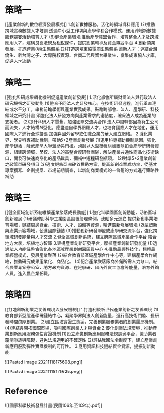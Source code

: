 # 策略一
[[產業創新的數位經濟發展模式]]
1.創新數據服務，活化跨領域資料應用
(3)推動跨域實務數據人才培訓
透過中小型工作坊與產學學程合作模式，運用跨域新數據服務競賽活動培育人才
(6)健全產業環境
推動產學結盟合作，培育整合人才及跨域應用人才，建構良善法規及租稅條件，提供創業輔導及資金媒合平台
4.創新商業發展，打造跨業(境)生態體系
(2)打造跨境東協電商生態體系
創新人才：連結台灣僑生、新台灣之子、大專院校資源、台商二代與留台畢業生，彙集成東協人才庫，促進人才流動

# 策略二
[[強化科研成果轉化機制促進產業創新發展]]
1.活化部會所屬財團法人與行政法人研究機構之研發動能
(1)整合不同法人之研發核心，在技術研發過程，進行垂直連結或水平分工，串接前瞻學術與產業實務成果。鼓勵跨部會、法人、產學研、科技領域之研究計畫
須強化法人研發方向與產業需求的連結度，確保法人成為產業的支援者。
(2)提升科研人才質量，加強國際交流與合作
法人中間幹部因為衍生公司而流失，人才結構M型化，應盡速自學界網羅人才，也培育國際人才在地化，運用國際人才進行全球擴張
加強與國外留學或任職企業的華人建立網絡。
2.強化業界、學界科專補助機制，帶動5+2產業創新發展
(1)運用科專補助機制誘因，強化產學鏈結：降低產學大聯盟參與門檻。規劃以大型研發旗艦團隊扣合產學研研發資源，組建跨領域、學校、法人的高整合度研發團隊，解決產業共通性商品化技術缺口，開發可快速商品化的產品載具，彌補中短程研發瓶頸。
(2)對準5+2產業創新之政策型研發項目
(3)適度鏈結亞洲矽谷推動方案，提高新創企業成功率，從基本專案撰寫、企劃提案、市場前期調查，以新創商業模式的一條龍的方式進行策略性補助

# 策略三
[[健全區域創新系統維繫產業聚落成長動能]]
1.強化科學園區創新動能，活絡區域創新發展
(1)研議修訂科學工業園區設置管理條例，鼓勵多元進駐
提供新創事業培育場域，鏈結周邊資金、技術、人才、設備等資源，精進窗新發展環境
(2)型塑新興產業示範場域，促進國際鏈結
(3)推動創新研發聯盟或產學研交流平台，強化跨領域研發能量與人才交流
2.健全區域創新系統，建立府際區域產業合作平台
結合地方大學，培植地方智庫
3.建構產業創新研發平台，厚植產業創新研發能量
(1)透過法人功能性整合強化各地區域產業創新園區貨中心
4.推動農業科技化，翻轉農業經營模式，發展產業聚落
(2)結合教育部區域產學合作中心等，建構產學合作網絡，推動研究成果產業化、商品化。
(4)配合產業聚落廠商外銷所需人力缺口，結合農業專案辦公室、地方政府資源、在地學研、國內外貿工協會等能量，培育外銷人員，進入農企業任職。

# 策略四
[[打造創新創業之友善環境與發展機制]]
1.打造利於新世代產業創新之友善環境
(1)教育部新型態產學研鏈結中心，凝聚學界與法人創新能量，進行高技術門檻、長研發時間的厚創業。
(2)建立區域實證生態系，完善創業服務業者的創業履歷機制。
(4)連結與開拓國際市場，吸引國際創業人才與資金
2.優化創業法規環境，推動產業創新應用服務彈性實證機制
(1)設立產業創新應用服務法規調適平台，協助業者釐清爭議與障礙，避免法規適用的不確定性
(2)評估我國法令制度下，建立產業創新應用服務彈性實證機制的可行性。
3.應用資訊科技鏈結資金資源，提振創新動能

![[Pasted image 20211118175608.png]]

![[Pasted image 20211118175625.png]]

# Reference
![[國家科學技術發展計畫(民國106年至109年).pdf]]